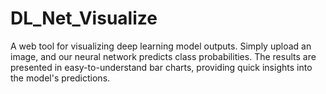 # DL_Net_Visualize
A web tool for visualizing deep learning model outputs. Simply upload an image, and our neural network predicts class probabilities. The results are presented in easy-to-understand bar charts, providing quick insights into the model's predictions.
